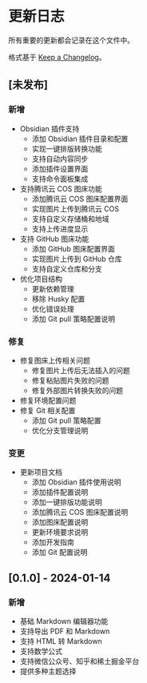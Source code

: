 # 更新日志

所有重要的更新都会记录在这个文件中。

格式基于 [Keep a Changelog](https://keepachangelog.com/zh-CN/1.0.0/)。

## [未发布]

### 新增
- Obsidian 插件支持
  - 添加 Obsidian 插件目录和配置
  - 实现一键排版转换功能
  - 支持自动内容同步
  - 添加插件设置界面
  - 支持命令面板集成
- 支持腾讯云 COS 图床功能
  - 添加腾讯云 COS 图床配置界面
  - 实现图片上传到腾讯云 COS
  - 支持自定义存储桶和地域
  - 支持上传进度显示
- 支持 GitHub 图床功能
  - 添加 GitHub 图床配置界面
  - 实现图片上传到 GitHub 仓库
  - 支持自定义仓库和分支
- 优化项目结构
  - 更新依赖管理
  - 移除 Husky 配置
  - 优化错误处理
  - 添加 Git pull 策略配置说明

### 修复
- 修复图床上传相关问题
  - 修复图片上传后无法插入的问题
  - 修复粘贴图片失败的问题
  - 修复外部图片转换失败的问题
- 修复环境配置问题
- 修复 Git 相关配置
  - 添加 Git pull 策略配置
  - 优化分支管理说明

### 变更
- 更新项目文档
  - 添加 Obsidian 插件使用说明
  - 添加插件配置说明
  - 添加一键排版功能说明
  - 添加腾讯云 COS 图床配置说明
  - 添加图床配置说明
  - 更新环境要求说明
  - 添加开发指南
  - 添加 Git 配置说明

## [0.1.0] - 2024-01-14

### 新增
- 基础 Markdown 编辑器功能
- 支持导出 PDF 和 Markdown
- 支持 HTML 转 Markdown
- 支持数学公式
- 支持微信公众号、知乎和稀土掘金平台
- 提供多种主题选择

